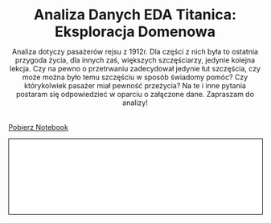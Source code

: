 <header style="margin-bottom: 2rem">
    <h1 style="margin-bottom: 0">Analiza Danych EDA Titanica: Eksploracja Domenowa</h1>
    <p>Analiza dotyczy pasażerów rejsu z 1912r. Dla części z nich
    była to ostatnia przygoda życia, dla innych zaś, większych 
    szczęściarzy, jedynie kolejna lekcja. Czy na pewno o przetrwaniu
    zadecydował jedynie łut szczęścia, czy może można było temu
    szczęściu w sposób świadomy pomóc? Czy którykolwiek pasażer miał
    pewność przeżycia?
    Na te i inne pytania postaram się
    odpowiedzieć w oparciu o załączone dane.
    Zapraszam do analizy!</p>
</header>


<a href="titanic.ipynb" class="md-button md-button--primary">Pobierz Notebook</a>

<iframe
    id="content"
    src="titanic.html"
    width="100%"
    style="border:1px solid black;overflow:hidden;"
></iframe>
<script>
function resizeIframeToFitContent(iframe) {
    iframe.style.height = (iframe.contentWindow.document.documentElement.scrollHeight + 50) + "px";
    iframe.contentDocument.body.style["overflow"] = 'hidden';
}
window.addEventListener('load', function() {
    var iframe = document.getElementById('content');
    resizeIframeToFitContent(iframe);
});
window.addEventListener('resize', function() {
    var iframe = document.getElementById('content');
    resizeIframeToFitContent(iframe);
});
</script>